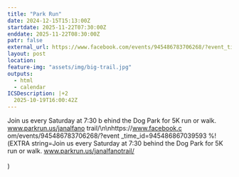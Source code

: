 ```yaml
---
title: "Park Run"
date: 2024-12-15T15:13:00Z
startdate: 2025-11-22T07:30:00Z
enddate: 2025-11-22T08:30:00Z
patr: false
external_url: https://www.facebook.com/events/945486783706268/?event_time_id=945486867039593
layout: post
location: 
feature-img: "assets/img/big-trail.jpg"
outputs:
  - html
  - calendar
ICSDescription: |+2
  2025-10-19T16:00:42Z
---
```


Join us every Saturday at 7:30 b  ehind the Dog Park for 5K run or   walk.  www.parkrun.us/janalfano  trail/\n\nhttps://www.facebook.c  om/events/945486783706268/?event  _time_id=945486867039593
%!(EXTRA string=Join us every Saturday at 7&#58;30 behind the Dog Park for 5K run or walk.  www.parkrun.us/janalfanotrail/<br>
  <br>
  )